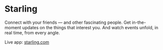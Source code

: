 # Starling
Connect with your friends — and other fascinating people. Get in-the-moment updates on the things that interest you.
And watch events unfold, in real time, from every angle.

Live app: [starling.com](http://starlingg.herokuapp.com/)
